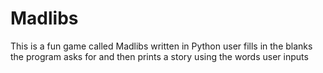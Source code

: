 # Madlibs
This is a fun game called Madlibs written in Python user fills in the blanks the program asks for and then prints a story using the words user inputs
